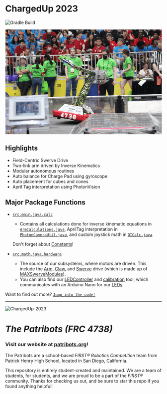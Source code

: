 # ChargedUp 2023
![Gradle Build](https://img.shields.io/github/actions/workflow/status/Patribots4738/ChargedUp2023/gradle.yml?label=Gradle%20Build&logo=Gradle)


![Robot Image](images\jerome.gif)

## Highlights
  - Field-Centric Swerve Drive 
  - Two-link arm driven by Inverse Kinematics
  - Modular autonomous routines
  - Auto balance for Charge Pad using gyroscope
  - Auto placement for cubes and cones
  - April Tag interpretation using PhotonVision

## Major Package Functions

  - [`src.main.java.calc`](src/main/java/calc)

    - Contains all calculations done for inverse kinematic equations in [`ArmCalculations.java`](src/main/java/calc/ArmCalculations.java), AprilTag interpretation in [`PhotonCameraUtil.java`](/src/main/java/calc/PhotonCameraUtil.java), and custom joystick math in [`OICalc.java`](src/main/java/calc/OICalc.java).
    
    Don't forget about [Constants](src/main/java/calc/Constants.java)!

  - [`src.math.java.hardware`](src/main/java/hardware)
	
    - The source of our subsystems, where motors are driven. This include the [Arm](src/main/java/hardware/Arm.java), [Claw](src/main/java/hardware/Claw.java), and [Swerve](src/main/java/hardware/Swerve.java) drive (which is made up of [MAXSwerveModules](src/main/java/hardware/MAXSwerveModule.java)).
    - You can also find our [LEDController](main/src/main/java/hardware/LEDController) and [calibration](main/src/main/java/hardware/LEDCallibration) tool, which communicates with an Arduino Nano for our [LEDs](main/src/main/java/hardware/LEDController/LEDController.ino).

Want to find out more?
[`Jump into the code!`](src/main/java/)

____

![ChargedUp-2023](https://upload.wikimedia.org/wikipedia/en/thumb/b/b7/Charged_Up_Logo.svg/220px-Charged_Up_Logo.svg.png)

# _**The Patribots (FRC 4738)**_
### Visit our website at [patribots.org](https://www.patribots.org)!

The Patribots are a school-based _FIRST&reg; Robotics Competition_ team from Patrick Henry High School, located in San Diego, California. 

This repository is entirely student-created and maintained.
We are a team of students, for students, and we are proud to be a part of the _FIRST&reg;_ community.
Thanks for checking us out, and be sure to star this repo if you found anything helpful!
